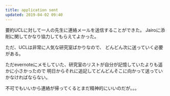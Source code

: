 ```yaml
---
title: application sent
updated: 2019-04-02 09:40
---
```


要約UCLに対して一人の先生に連絡メールを送信することができた。
Jairoに添削に関してかなり協力してもらえてよかった。

ただ、UCLは非常に人気な研究室ばかりなので、
どんどん次に送っていく必要がある。

ただevernoteにメモしていた、研究室のリストが自分が記憶していたよりも遥かに小さかったので
明日からそれに追記してどんどんそこに向かって送っていかなければならない。

不可でもいいから連絡が帰ってくるとまだ精神的にいいのだが。。。

